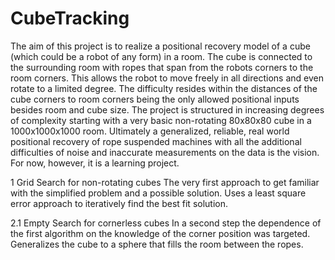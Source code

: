 # CubeTracking
The aim of this project is to realize a positional recovery model of a cube (which could be a robot of any form) in a room. 
The cube is connected to the surrounding room with ropes that span from the robots corners to the room corners.
This allows the robot to move freely in all directions and even rotate to a limited degree.
The difficulty resides within the distances of the cube corners to room corners being the only allowed positional inputs besides room and cube size.
The project is structured in increasing degrees of complexity starting with a very basic non-rotating 80x80x80 cube in a 1000x1000x1000 room.
Ultimately a generalized, reliable, real world positional recovery of rope suspended machines with all the additional difficulties of noise and inaccurate measurements on the data is the vision.
For now, however, it is a learning project.

1 Grid Search for non-rotating cubes
The very first approach to get familiar with the simplified problem and a possible solution.
Uses a least square error approach to iteratively find the best fit solution.

2.1 Empty Search for cornerless cubes
In a second step the dependence of the first algorithm on the knowledge of the corner position was targeted.
Generalizes the cube to a sphere that fills the room between the ropes.
